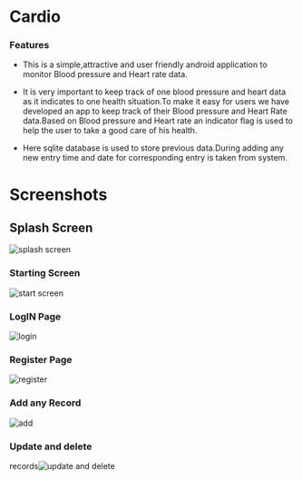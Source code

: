 # Cardio

### Features
- This is a simple,attractive and user friendly android application to monitor Blood pressure and Heart rate data.

- It is very important to keep track of one blood pressure and heart data as it indicates to one health situation.To make it easy for users we have developed an app to keep track of their Blood pressure and Heart Rate data.Based on Blood pressure and Heart rate an indicator flag is used to help the user to take a good care of his health.

- Here sqlite database is used to store previous data.During adding any new entry time and date for corresponding entry is taken from system.

# Screenshots
## Splash Screen
![splash screen](https://github.com/sunzidulislam/Cardiac-Recorder/assets/60359567/1c408ecd-9c25-46f9-8ff2-2261602884f0)

### Starting Screen
![start screen](https://github.com/sunzidulislam/Cardiac-Recorder/assets/60359567/837a9204-190a-4a51-8d52-332121d8949f)

### LogIN Page 
![login](https://github.com/sunzidulislam/Cardiac-Recorder/assets/60359567/eb5b117d-c9a0-407f-8590-29a4c9cfee86)

### Register Page 
![register](https://github.com/sunzidulislam/Cardiac-Recorder/assets/60359567/8eb5d8d3-2465-4760-8a75-0fec0c20b34a)

### Add any Record 

![add](https://github.com/sunzidulislam/Cardiac-Recorder/assets/60359567/9ec0e0ba-2a07-4092-bd41-0265518fbfe7)

### Update and delete  
records![update and delete](https://github.com/sunzidulislam/Cardiac-Recorder/assets/60359567/cbd8a1a6-35cd-432f-b965-87477bec0abd)







